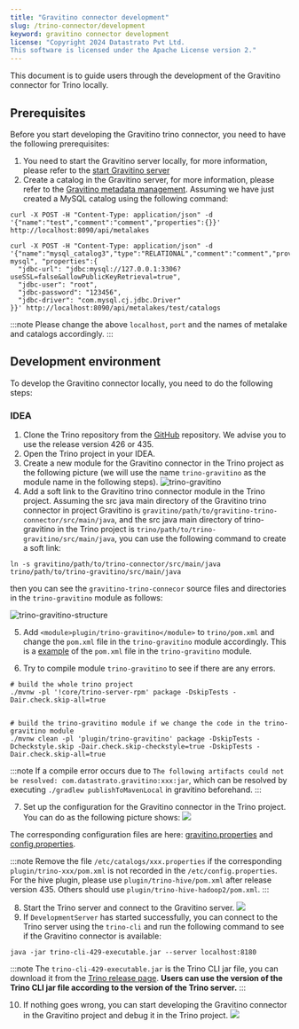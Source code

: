 ```yaml
---
title: "Gravitino connector development"
slug: /trino-connector/development
keyword: gravitino connector development 
license: "Copyright 2024 Datastrato Pvt Ltd.
This software is licensed under the Apache License version 2."
---
```


This document is to guide users through the development of the Gravitino connector for Trino locally.

## Prerequisites

Before you start developing the Gravitino trino connector, you need to have the following prerequisites:

1. You need to start the Gravitino server locally, for more information, please refer to the [start Gravitino server](../how-to-install.md)
2. Create a catalog in the Gravitino server, for more information, please refer to the [Gravitino metadata management](../manage-metadata-using-gravitino.md). Assuming we have just created a MySQL catalog using the following command:

```curl
curl -X POST -H "Content-Type: application/json" -d '{"name":"test","comment":"comment","properties":{}}' http://localhost:8090/api/metalakes

curl -X POST -H "Content-Type: application/json" -d '{"name":"mysql_catalog3","type":"RELATIONAL","comment":"comment","provider":"jdbc-mysql", "properties":{
  "jdbc-url": "jdbc:mysql://127.0.0.1:3306?useSSL=false&allowPublicKeyRetrieval=true",
  "jdbc-user": "root",
  "jdbc-password": "123456",
  "jdbc-driver": "com.mysql.cj.jdbc.Driver"
}}' http://localhost:8090/api/metalakes/test/catalogs
```

:::note
Please change the above `localhost`, `port` and the names of metalake and catalogs accordingly.
:::


## Development environment

To develop the Gravitino connector locally, you need to do the following steps:

### IDEA

1. Clone the Trino repository from the [GitHub](https://github.com/trinodb/trino) repository. We advise you to use the release version 426 or 435. 
2. Open the Trino project in your IDEA.
3. Create a new module for the Gravitino connector in the Trino project as the following picture (we will use the name `trino-gravitino` as the module name in the following steps). ![trino-gravitino](../assets/trino/create-gravitino-connector.jpg)
4. Add a soft link to the Gravitino trino connector module in the Trino project. Assuming the src java main directory of the Gravitino trino connector in project Gravitino is `gravitino/path/to/gravitino-trino-connector/src/main/java`, 
and the src java main directory of trino-gravitino in the Trino project is `trino/path/to/trino-gravitino/src/main/java`, you can use the following command to create a soft link:

```shell
ln -s gravitino/path/to/trino-connector/src/main/java trino/path/to/trino-gravitino/src/main/java
```
then you can see the `gravitino-trino-connecor` source files and directories in the `trino-gravitino` module as follows:

![trino-gravitino-structure](../assets/trino/add-link.jpg)

5. Add `<module>plugin/trino-gravitino</module>` to `trino/pom.xml` and change the `pom.xml` file in the `trino-gravitino` module accordingly. This is a [example](../assets/trino/pom.xml) of the `pom.xml` file in the `trino-gravitino` module.

6. Try to compile module `trino-gravitino` to see if there are any errors. 
```shell
# build the whole trino project
./mvnw -pl '!core/trino-server-rpm' package -DskipTests -Dair.check.skip-all=true


# build the trino-gravitino module if we change the code in the trino-gravitino module
./mvnw clean -pl 'plugin/trino-gravitino' package -DskipTests -Dcheckstyle.skip -Dair.check.skip-checkstyle=true -DskipTests -Dair.check.skip-all=true
```
:::note
If a compile error occurs due to `The following artifacts could not be resolved: com.datastrato.gravitino:xxx:jar`, which can be resolved by executing `./gradlew publishToMavenLocal` in gravitino beforehand.
:::

7. Set up the configuration for the Gravitino connector in the Trino project. You can do as the following picture shows:
![](../assets/trino/add-config.jpg)

The corresponding configuration files are here: [gravitino.properties](../assets/trino/gravitino.properties) and [config.properties](../assets/trino/config.properties).

:::note
Remove the file `/etc/catalogs/xxx.properties` if the corresponding `plugin/trino-xxx/pom.xml` is not recorded in the `/etc/config.properties`. For the hive plugin, please use  `plugin/trino-hive/pom.xml` after release version 435. Others should use `plugin/trino-hive-hadoop2/pom.xml`.
:::

8. Start the Trino server and connect to the Gravitino server.
![](../assets/trino/start-trino.jpg)
9. If `DevelopmentServer` has started successfully, you can connect to the Trino server using the `trino-cli` and run the following command to see if the Gravitino connector is available:
```shell
java -jar trino-cli-429-executable.jar --server localhost:8180
```
:::note
The `trino-cli-429-executable.jar` is the Trino CLI jar file, you can download it from the [Trino release page](https://trino.io/docs/current/client/cli.html). **Users can use the version of the Trino CLI jar file according to the version of the Trino server.**
:::

10. If nothing goes wrong, you can start developing the Gravitino connector in the Gravitino project and debug it in the Trino project.
![](../assets/trino/show-catalogs.jpg)

